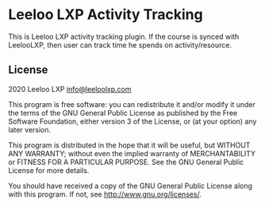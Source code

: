 # Leeloo LXP Activity Tracking #

This is Leeloo LXP activity tracking plugin. If the course is synced with LeelooLXP, then user can track time he spends on activity/resource.

## License ##

2020 Leeloo LXP <info@leeloolxp.com>

This program is free software: you can redistribute it and/or modify it under
the terms of the GNU General Public License as published by the Free Software
Foundation, either version 3 of the License, or (at your option) any later
version.

This program is distributed in the hope that it will be useful, but WITHOUT ANY
WARRANTY; without even the implied warranty of MERCHANTABILITY or FITNESS FOR A
PARTICULAR PURPOSE.  See the GNU General Public License for more details.

You should have received a copy of the GNU General Public License along with
this program.  If not, see <http://www.gnu.org/licenses/>.
